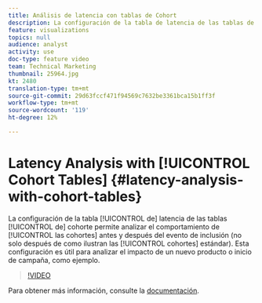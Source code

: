 ```yaml
---
title: Análisis de latencia con tablas de Cohort
description: La configuración de la tabla de latencia de las tablas de cohorte permite analizar el comportamiento de las cohortes antes y después del evento de inclusión (no solo después de las representaciones de cohorte estándar). Esta configuración es útil para analizar el impacto de un nuevo producto o inicio de campaña, como ejemplo.
feature: visualizations
topics: null
audience: analyst
activity: use
doc-type: feature video
team: Technical Marketing
thumbnail: 25964.jpg
kt: 2480
translation-type: tm+mt
source-git-commit: 29d63fccf471f94569c7632be3361bca15b1ff3f
workflow-type: tm+mt
source-wordcount: '119'
ht-degree: 12%

---
```



# Latency Analysis with [!UICONTROL Cohort Tables] {#latency-analysis-with-cohort-tables}

La configuración de la tabla [!UICONTROL de] latencia de las tablas [!UICONTROL de] cohorte permite analizar el comportamiento de [!UICONTROL las cohortes] antes y después del evento de inclusión (no solo después de como ilustran las [!UICONTROL cohortes] estándar). Esta configuración es útil para analizar el impacto de un nuevo producto o inicio de campaña, como ejemplo.

>[!VIDEO](https://video.tv.adobe.com/v/25964/?quality=12)

Para obtener más información, consulte la [documentación](https://marketing.adobe.com/resources/help/es_ES/analytics/analysis-workspace/cohort_analysis.html).
